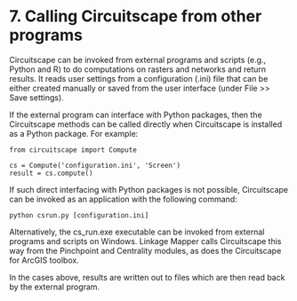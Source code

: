 # 7\. Calling Circuitscape from other programs

Circuitscape can be invoked from external programs and scripts (e.g., Python and R) to do computations on rasters and networks and return results. It reads user settings from a configuration (.ini) file that can be either created manually or saved from the user interface (under File >> Save settings).

If the external program can interface with Python packages, then the Circuitscape methods can be called directly when Circuitscape is installed as a Python package. For example:

    from circuitscape import Compute

    cs = Compute('configuration.ini', 'Screen')
    result = cs.compute()

If such direct interfacing with Python packages is not possible, Circuitscape can be invoked as an application with the following command:

    python csrun.py [configuration.ini]

Alternatively, the cs_run.exe executable can be invoked from external programs and scripts on Windows. Linkage Mapper calls Circuitscape this way from the Pinchpoint and Centrality modules, as does the Circuitscape for ArcGIS toolbox.

In the cases above, results are written out to files which are then read back by the external program.